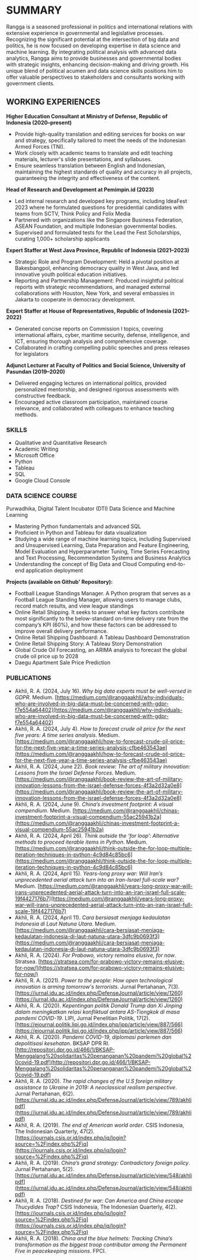 # SUMMARY
Rangga is a seasoned professional in politics and international relations with extensive experience in governmental and legislative processes. Recognizing the significant potential at the intersection of big data and politics, he is now focused on developing expertise in data science and machine learning. By integrating political analysis with advanced data analytics, Rangga aims to provide businesses and governmental bodies with strategic insights, enhancing decision-making and driving growth. His unique blend of political acumen and data science skills positions him to offer valuable perspectives to stakeholders and consultants working with government clients.

## WORKING EXPERIENCES
**Higher Education Consultant at Ministry of Defense, Republic of Indonesia (2020–present)**
- Provide high-quality translation and editing services for books on war and strategy, specifically tailored to meet the needs of the Indonesian Armed Forces (TNI).
- Work closely with academic teams to translate and edit teaching materials, lecturer's slide presentations, and syllabuses.
- Ensure seamless translation between English and Indonesian, maintaining the highest standards of quality and accuracy in all projects, guaranteeing the integrity and effectiveness of the content.


**Head of Research and Development at Pemimpin.id (2023)**
- Led internal research and developed key programs, including IdeaFest 2023 where he formulated questions for presidential candidates with teams from SCTV, Think Policy and Folix Media
- Partnered with organizations like the Singapore Business Federation, ASEAN Foundation, and multiple Indonesian governmental bodies.
- Supervised and formulated tests for the Lead the Fest Scholarships, curating 1,000+ scholarship applicants


**Expert Staffer at West Java Province, Republic of Indonesia (2021–2023)**
- Strategic Role and Program Development: Held a pivotal position at Bakesbangpol, enhancing democracy quality in West Java, and led innovative youth political education initiatives.
- Reporting and Partnership Management: Produced insightful political reports with strategic recommendations, and managed external collaborations with Houston, New York, and several embassies in Jakarta to cooperate in democracy development.


**Expert Staffer at House of Representatives, Republic of Indonesia (2021–2022)**
- Generated concise reports on Commission I topics, covering international affairs, cyber, maritime security, defense, intelligence, and ICT, ensuring thorough analysis and comprehensive coverage.
- Collaborated in crafting compelling public speeches and press releases for legislators


**Adjunct Lecturer at Faculty of Politics and Social Science, University of Pasundan (2019–2020)**
- Delivered engaging lectures on international politics, provided personalized mentorship, and designed rigorous assessments with constructive feedback.
- Encouraged active classroom participation, maintained course relevance, and collaborated with colleagues to enhance teaching
methods.


### SKILLS
- Qualitative and Quantitative Research
- Academic Writing
- Microsoft Office
- Python
- Tableau
- SQL
- Google Cloud Console


### DATA SCIENCE COURSE
Purwadhika, Digital Talent Incubator (DTI)
Data Science and Machine Learning
- Mastering Python fundamentals and advanced SQL
- Proficient in Python and Tableau for data visualization
- Studying a wide range of machine learning topics, including Supervised and Unsupervised Learning, Data Preparation and Feature Engineering, Model Evaluation and Hyperparameter Tuning, Time Series Forecasting and Text Processing, Recommendation Systems and Business Analytics
- Understanding the concept of Big Data and Cloud Computing end-to-end application deployment

**Projects (available on Github' Repository):** 
- Football League Standings Manager. A Python program that serves as a Football League Standing Manager, allowing users to manage clubs, record match results, and view league standings
- Online Retail Shipping. It seeks to answer what key factors contribute most significantly to the below-standard on-time delivery rate from the company’s KPI (60%), and how these factors can be addressed to improve overall delivery performance.
- Online Retail Shipping Dashboard: A Tableau Dashboard Demonstration
- Online Retail Shipping Story: A Tableau Story Demonstration 
- Global Crude Oil Forecasting, an ARIMA analysis to forecast the global crude oil price up to 2028
- Daegu Apartment Sale Price Prediction


### PUBLICATIONS

- Akhli, R. A. (2024, July 16). *Why big data experts must be well-versed in GDPR*. Medium. [https://medium.com/@ranggaakhli/why-individuals-who-are-involved-in-big-data-must-be-concerned-with-gdpr-f7e554a64402](https://medium.com/@ranggaakhli/why-individuals-who-are-involved-in-big-data-must-be-concerned-with-gdpr-f7e554a64402)
- Akhli, R. A. (2024, July 4). *How to forecast crude oil price for the next five years: A time series analysis*. Medium. [https://medium.com/@ranggaakhli/how-to-forecast-crude-oil-price-for-the-next-five-year-a-time-series-analysis-cfbe463543ae](https://medium.com/@ranggaakhli/how-to-forecast-crude-oil-price-for-the-next-five-year-a-time-series-analysis-cfbe463543ae)
- Akhli, R. A. (2024, June 22). *Book review: The art of military innovation: Lessons from the Israel Defense Forces*. Medium. [https://medium.com/@ranggaakhli/book-review-the-art-of-military-innovation-lessons-from-the-israel-defense-forces-4f3a2d32a0e8](https://medium.com/@ranggaakhli/book-review-the-art-of-military-innovation-lessons-from-the-israel-defense-forces-4f3a2d32a0e8)
- Akhli, R. A. (2024, June 9). *China’s investment footprint: A visual compendium*. Medium. [https://medium.com/@ranggaakhli/chinas-investment-footprint-a-visual-compendium-55ac25941b2a](https://medium.com/@ranggaakhli/chinas-investment-footprint-a-visual-compendium-55ac25941b2a)
- Akhli, R. A. (2024, April 26). *Think outside the ‘for loop’: Alternative methods to proceed iterable items in Python*. Medium. [https://medium.com/@ranggaakhli/think-outside-the-for-loop-multiple-iteration-techniques-in-python-4c9d84c85bc6](https://medium.com/@ranggaakhli/think-outside-the-for-loop-multiple-iteration-techniques-in-python-4c9d84c85bc6)
- Akhli, R. A. (2024, April 15). *Years-long proxy war: Will Iran’s unprecedented aerial attack turn into an Iran-Israel full-scale war?* Medium. [https://medium.com/@ranggaakhli/years-long-proxy-war-will-irans-unprecedented-aerial-attack-turn-into-an-iran-israel-full-scale-19f4427176b7](https://medium.com/@ranggaakhli/years-long-proxy-war-will-irans-unprecedented-aerial-attack-turn-into-an-iran-israel-full-scale-19f4427176b7)
- Akhli, R. A. (2024, April 11). *Cara bersiasat menjaga kedaulatan Indonesia di Laut Natuna Utara*. Medium. [https://medium.com/@ranggaakhli/cara-bersiasat-menjaga-kedaulatan-indonesia-di-laut-natuna-utara-3dfc9b0693f3](https://medium.com/@ranggaakhli/cara-bersiasat-menjaga-kedaulatan-indonesia-di-laut-natuna-utara-3dfc9b0693f3)
- Akhli, R. A. (2024). *For Prabowo, victory remains elusive, for now*. Stratsea. [https://stratsea.com/for-prabowo-victory-remains-elusive-for-now/](https://stratsea.com/for-prabowo-victory-remains-elusive-for-now/)
- Akhli, R. A. (2021). *Power to the people: How open technological innovation is arming tomorrow's terrorists*. Jurnal Pertahanan, 7(3). [https://jurnal.idu.ac.id/index.php/DefenseJournal/article/view/1260](https://jurnal.idu.ac.id/index.php/DefenseJournal/article/view/1260)
- Akhli, R. A. (2020). *Kepentingan politik Donald Trump dan Xi Jinping dalam meningkatkan relasi konfliktual antara AS-Tiongkok di masa pandemi COVID-19*. LIPI, Jurnal Penelitian Politik, 17(2). [https://ejournal.politik.lipi.go.id/index.php/jpp/article/view/887/566](https://ejournal.politik.lipi.go.id/index.php/jpp/article/view/887/566)
- Akhli, R. A. (2020). *Pandemi COVID-19, diplomasi parlemen dan depolitisasi kesehatan*. BKSAP DPR RI. [http://repositori.dpr.go.id/466/1/BKSAP-Menggalang%20solidaritas%20penanganan%20pandemi%20global%20covid-19.pdf](http://repositori.dpr.go.id/466/1/BKSAP-Menggalang%20solidaritas%20penanganan%20pandemi%20global%20covid-19.pdf)
- Akhli, R. A. (2020). *The rapid changes of the U.S foreign military assistance to Ukraine in 2019: A neoclassical realism perspective*. Jurnal Pertahanan, 6(2). [https://jurnal.idu.ac.id/index.php/DefenseJournal/article/view/789/akhlipdf](https://jurnal.idu.ac.id/index.php/DefenseJournal/article/view/789/akhlipdf)
- Akhli, R. A. (2019). *The end of American world order*. CSIS Indonesia, The Indonesian Quarterly, 47(2). [https://journals.csis.or.id/index.php/iq/login?source=%2Findex.php%2Fiq](https://journals.csis.or.id/index.php/iq/login?source=%2Findex.php%2Fiq)
- Akhli, R. A. (2019). *China’s grand strategy: Contradictory foreign policy*. Jurnal Pertahanan, 5(2). [https://jurnal.idu.ac.id/index.php/DefenseJournal/article/view/548/akhlipdf](https://jurnal.idu.ac.id/index.php/DefenseJournal/article/view/548/akhlipdf)
- Akhli, R. A. (2018). *Destined for war: Can America and China escape Thucydides Trap?* CSIS Indonesia, The Indonesian Quarterly, 4(2). [https://journals.csis.or.id/index.php/iq/login?source=%2Findex.php%2Fiq](https://journals.csis.or.id/index.php/iq/login?source=%2Findex.php%2Fiq)
- Akhli, R. A. (2018). *China and the blue helmets: Tracking China’s transformation as the biggest troop contributor among the Permanent Five in peacekeeping missions*. FPCI.

